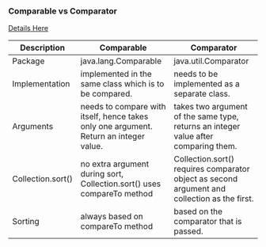 ### Comparable vs Comparator

[Details Here](http://kveeresham.blogspot.com/2014/01/comparable-vs-comparator.html)

| Description | Comparable | Comparator |
| ----------- | ----------- | ----------- |
| Package | java.lang.Comparable | java.util.Comparator |
| Implementation | implemented in the same class which is to be compared. | needs to be implemented as a separate class. |
| Arguments | needs to compare with itself, hence takes only one argument. Return an integer value. | takes two argument of the same type, returns an integer value after comparing them. |
| Collection.sort() | no extra argument during sort, Collection.sort() uses compareTo method | Collection.sort() requires comparator object as second argument and collection as the first. |
| Sorting | always based on compareTo method | based on the comparator that is passed. |